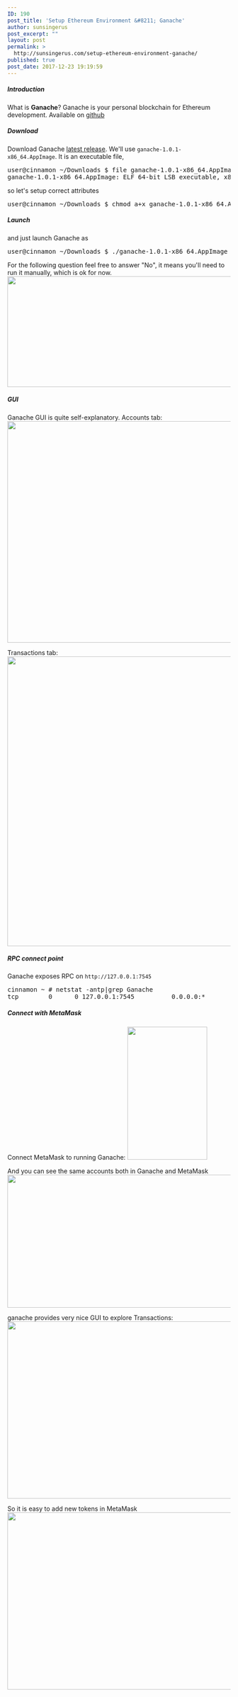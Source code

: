 ```yaml
---
ID: 190
post_title: 'Setup Ethereum Environment &#8211; Ganache'
author: sunsingerus
post_excerpt: ""
layout: post
permalink: >
  http://sunsingerus.com/setup-ethereum-environment-ganache/
published: true
post_date: 2017-12-23 19:19:59
---
```

<h5>Introduction</h5>
What is <strong>Ganache</strong>?
Ganache is your personal blockchain for Ethereum development.
Available on <a href="https://github.com/trufflesuite/ganache" target="_blank" rel="noopener">github</a>

<h5>Download</h5>
Download Ganache <a href="https://github.com/trufflesuite/ganache/releases/latest" target="_blank" rel="noopener">latest release</a>. We'll use <code>ganache-1.0.1-x86_64.AppImage</code>.
It is an executable file,
<pre>user@cinnamon ~/Downloads $ file ganache-1.0.1-x86_64.AppImage 
ganache-1.0.1-x86_64.AppImage: ELF 64-bit LSB executable, x86-64, version 1 (SYSV), dynamically linked, interpreter /lib64/ld-linux-x86-64.so.2, for GNU/Linux 2.6.18, BuildID[sha1]=238d4487ce2f48422f53b58c579757c9e630a1ac, stripped
</pre>
so let's setup correct attributes
<pre>user@cinnamon ~/Downloads $ chmod a+x ganache-1.0.1-x86_64.AppImage 
</pre>

<h5>Launch</h5>
and just launch Ganache as
<pre>user@cinnamon ~/Downloads $ ./ganache-1.0.1-x86_64.AppImage 
</pre>

For the following question feel free to answer "No", it means you'll need to run it manually, which is ok for now.
<img class="alignnone size-full wp-image-195" src="http://sunsingerus.com/wp-content/uploads/2017/12/ganache_1.png" alt="" width="665" height="250" />

<h5>GUI</h5>
Ganache GUI is quite self-explanatory.
Accounts tab:
<img class="alignnone size-full wp-image-194" src="http://sunsingerus.com/wp-content/uploads/2017/12/ganache_2.png" alt="" width="1202" height="500" />

Transactions tab:
<img class="alignnone size-full wp-image-193" src="http://sunsingerus.com/wp-content/uploads/2017/12/ganache_3.png" alt="" width="1202" height="654" />

<h5>RPC connect point</h5>
Ganache exposes RPC on <code>http://127.0.0.1:7545</code>
<pre>
cinnamon ~ # netstat -antp|grep Ganache
tcp        0      0 127.0.0.1:7545          0.0.0.0:*               LISTEN      16588/Ganache   
</pre>

<h5>Connect with MetaMask</h5>
Connect MetaMask to running Ganache:
<img class="alignnone size-medium wp-image-199" src="http://sunsingerus.com/wp-content/uploads/2017/12/ganache_metamask.png" alt="" width="180" height="300" />

And you can see the same accounts both in Ganache and MetaMask
<img class="alignnone size-full wp-image-198" src="http://sunsingerus.com/wp-content/uploads/2017/12/ganache_accounts.png" alt="" width="1080" height="300" />

ganache provides very nice GUI to explore Transactions:
<img class="alignnone size-full wp-image-192" src="http://sunsingerus.com/wp-content/uploads/2017/12/ganache_4.png" alt="" width="1202" height="400" />

So it is easy to add new tokens in MetaMask
<img class="alignnone size-full wp-image-191" src="http://sunsingerus.com/wp-content/uploads/2017/12/ganache_5.png" alt="" width="730" height="400" />